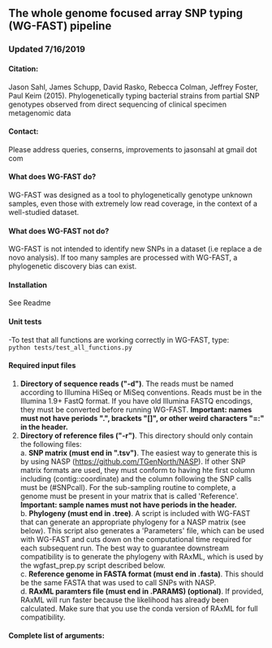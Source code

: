 ## The whole genome focused array SNP typing (WG-FAST) pipeline  

### Updated 7/16/2019  

#### Citation:  
Jason Sahl, James Schupp, David Rasko, Rebecca Colman, Jeffrey Foster, Paul Keim (2015).
Phylogenetically typing bacterial strains from partial SNP genotypes observed from direct
sequencing of clinical specimen metagenomic data  

#### Contact:  
Please address queries, conserns, improvements to jasonsahl at gmail dot com  

#### What does WG-FAST do?  

WG-FAST was designed as a tool to phylogenetically genotype unknown samples, even those
with extremely low read coverage, in the context of a well-studied dataset.

#### What does WG-FAST not do?  

WG-FAST is not intended to identify new SNPs in a dataset (i.e replace a de novo analysis).
If too many samples are processed with WG-FAST, a phylogenetic discovery bias can exist.

#### Installation  
See Readme

#### Unit tests  
-To test that all functions are working correctly in WG-FAST, type:  
```python tests/test_all_functions.py```

#### Required input files  
1. **Directory of sequence reads ("-d")**. The reads must be named according to Illumina HiSeq
or MiSeq conventions. Reads must be in the Illumina 1.9+ FastQ format. If you have old
Illumina FASTQ encodings, they must be converted before running WG-FAST. **Important: names
must not have periods ".", brackets "[]", or other weird characters "=:" in the header.**  
2. **Directory of reference files ("-r")**. This directory should only contain the following
files:  
a. **SNP matrix (must end in ".tsv")**. The easiest way to generate this is by using NASP
(https://github.com/TGenNorth/NASP). If other SNP matrix formats are used, they must conform
to having hte first column including (contig::coordinate) and the column following the SNP calls
must be (#SNPcall). For the sub-sampling routine to complete, a genome must be present in your matrix
that is called 'Reference'. **Important: sample names must not have periods in the header.**  
b. **Phylogeny (must end in .tree)**. A script is included with WG-FAST that can generate an appropriate
phylogeny for a NASP matrix (see below). This script also generates a 'Parameters' file, which can be used
with WG-FAST and cuts down on the computational time required for each subsequent run. The best way to guarantee downstream
compatibility is to generate the phylogeny with RAxML, which is used by the wgfast_prep.py script described below.  
c. **Reference genome in FASTA format (must end in .fasta)**. This should be the same FASTA that was used to call SNPs with NASP.  
d. **RAxML paramters file (must end in .PARAMS) (optional)**. If provided, RAxML will run faster because the likelihood has already
been calculated. Make sure that you use the conda version of RAxML for full compatibility.  

#### Complete list of arguments:  
